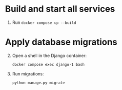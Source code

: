 # Build and start all services
1. Run `docker compose up --build`

# Apply database migrations
2. Open a shell in the Django container:
   ```bash
   docker compose exec django-1 bash
   ```

3. Run migrations:
   ```bash
   python manage.py migrate
   ```


